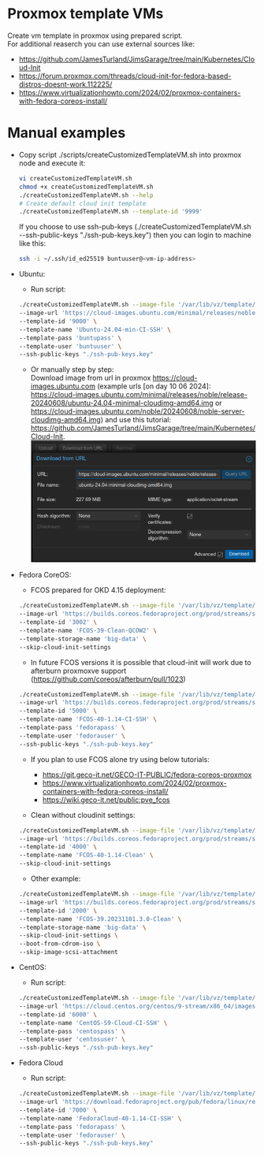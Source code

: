 # Proxmox template VMs
Create vm template in proxmox using prepared script.  
For additional reaserch you can use external sources like:
- https://github.com/JamesTurland/JimsGarage/tree/main/Kubernetes/Cloud-Init
- https://forum.proxmox.com/threads/cloud-init-for-fedora-based-distros-doesnt-work.112225/
- https://www.virtualizationhowto.com/2024/02/proxmox-containers-with-fedora-coreos-install/

# Manual examples
- Copy script ./scripts/createCustomizedTemplateVM.sh into proxmox node and execute it:
    ```sh
    vi createCustomizedTemplateVM.sh
    chmod +x createCustomizedTemplateVM.sh
    ./createCustomizedTemplateVM.sh --help
    # Create default cloud init template
    ./createCustomizedTemplateVM.sh --template-id '9999' 
    ```
    If you choose to use ssh-pub-keys (./createCustomizedTemplateVM.sh --ssh-public-keys "./ssh-pub-keys.key") then you can login to machine like this:
    ```sh
    ssh -i ~/.ssh/id_ed25519 buntuuser@<vm-ip-address>
    ```

- Ubuntu:
    - Run script:
    ```sh
    ./createCustomizedTemplateVM.sh --image-file '/var/lib/vz/template/iso/ubuntu-24.04-minimal-cloudimg-amd64.img' \
    --image-url 'https://cloud-images.ubuntu.com/minimal/releases/noble/release-20240608/ubuntu-24.04-minimal-cloudimg-amd64.img' \
    --template-id '9000' \
    --template-name 'Ubuntu-24.04-min-CI-SSH' \
    --template-pass 'buntupass' \
    --template-user 'buntuuser' \
    --ssh-public-keys "./ssh-pub-keys.key"
    ```
    - Or manually step by step:  
    Download image from url in proxmox https://cloud-images.ubuntu.com (example urls [on day 10 06 2024]: https://cloud-images.ubuntu.com/minimal/releases/noble/release-20240608/ubuntu-24.04-minimal-cloudimg-amd64.img or https://cloud-images.ubuntu.com/noble/20240608/noble-server-cloudimg-amd64.img) and use this tutorial: https://github.com/JamesTurland/JimsGarage/tree/main/Kubernetes/Cloud-Init.  
    ![Download os image from url in proxmox](images/download-from-url-img.png)

- Fedora CoreOS:

    - FCOS prepared for OKD 4.15 deployment:
    ```sh
    ./createCustomizedTemplateVM.sh --image-file '/var/lib/vz/template/iso/fedora-coreos-39.20240210.3.0-qemu.x86_64.qcow2.xz' \
    --image-url 'https://builds.coreos.fedoraproject.org/prod/streams/stable/builds/39.20240210.3.0/x86_64/fedora-coreos-39.20240210.3.0-qemu.x86_64.qcow2.xz' \
    --template-id '3002' \
    --template-name 'FCOS-39-Clean-QCOW2' \
    --template-storage-name 'big-data' \
    --skip-cloud-init-settings
    ```

    - In future FCOS versions it is possible that cloud-init will work due to afterburn proxmoxve support (https://github.com/coreos/afterburn/pull/1023)
    ```sh
    ./createCustomizedTemplateVM.sh --image-file '/var/lib/vz/template/iso/fedora-coreos-40.20240519.3.0-qemu.x86_64.qcow2.xz' \
    --image-url 'https://builds.coreos.fedoraproject.org/prod/streams/stable/builds/40.20240519.3.0/x86_64/fedora-coreos-40.20240519.3.0-qemu.x86_64.qcow2.xz' \
    --template-id '5000' \
    --template-name 'FCOS-40-1.14-CI-SSH' \
    --template-pass 'fedorapass' \
    --template-user 'fedorauser' \
    --ssh-public-keys "./ssh-pub-keys.key"
    ```

    - If you plan to use FCOS alone try using below tutorials:
        - https://git.geco-it.net/GECO-IT-PUBLIC/fedora-coreos-proxmox
        - https://www.virtualizationhowto.com/2024/02/proxmox-containers-with-fedora-coreos-install/
        - https://wiki.geco-it.net/public:pve_fcos


    - Clean without cloudinit settings:
    ```sh
    ./createCustomizedTemplateVM.sh --image-file '/var/lib/vz/template/iso/fedora-coreos-40.20240519.3.0-live.x86_64.iso' \
    --image-url 'https://builds.coreos.fedoraproject.org/prod/streams/stable/builds/40.20240519.3.0/x86_64/fedora-coreos-40.20240519.3.0-live.x86_64.iso' \
    --template-id '4000' \
    --template-name 'FCOS-40-1.14-Clean' \
    --skip-cloud-init-settings
    ```

    - Other example:
    ```sh
    ./createCustomizedTemplateVM.sh --image-file '/var/lib/vz/template/iso/fedora-coreos-39.20231101.3.0-live.x86_64.iso' \
    --image-url 'https://builds.coreos.fedoraproject.org/prod/streams/stable/builds/39.20231101.3.0/x86_64/fedora-coreos-39.20231101.3.0-live.x86_64.iso' \
    --template-id '2000' \
    --template-name 'FCOS-39.20231101.3.0-Clean' \
    --template-storage-name 'big-data' \
    --skip-cloud-init-settings \
    --boot-from-cdrom-iso \
    --skip-image-scsi-attachment
    ```

- CentOS:
    - Run script:
    ```sh
    ./createCustomizedTemplateVM.sh --image-file '/var/lib/vz/template/iso/CentOS-Stream-GenericCloud-x86_64-9-20240527.0.x86_64.qcow2' \
    --image-url 'https://cloud.centos.org/centos/9-stream/x86_64/images/CentOS-Stream-GenericCloud-x86_64-9-20240527.0.x86_64.qcow2' \
    --template-id '6000' \
    --template-name 'CentOS-S9-Cloud-CI-SSH' \
    --template-pass 'centospass' \
    --template-user 'centosuser' \
    --ssh-public-keys "./ssh-pub-keys.key"
    ```

- Fedora Cloud
    - Run script:
    ```sh
    ./createCustomizedTemplateVM.sh --image-file '/var/lib/vz/template/iso/Fedora-Cloud-Base-Generic.x86_64-40-1.14.qcow2' \
    --image-url 'https://download.fedoraproject.org/pub/fedora/linux/releases/40/Cloud/x86_64/images/Fedora-Cloud-Base-Generic.x86_64-40-1.14.qcow2' \
    --template-id '7000' \
    --template-name 'FedoraCloud-40-1.14-CI-SSH' \
    --template-pass 'fedorapass' \
    --template-user 'fedorauser' \
    --ssh-public-keys "./ssh-pub-keys.key"
    ```

